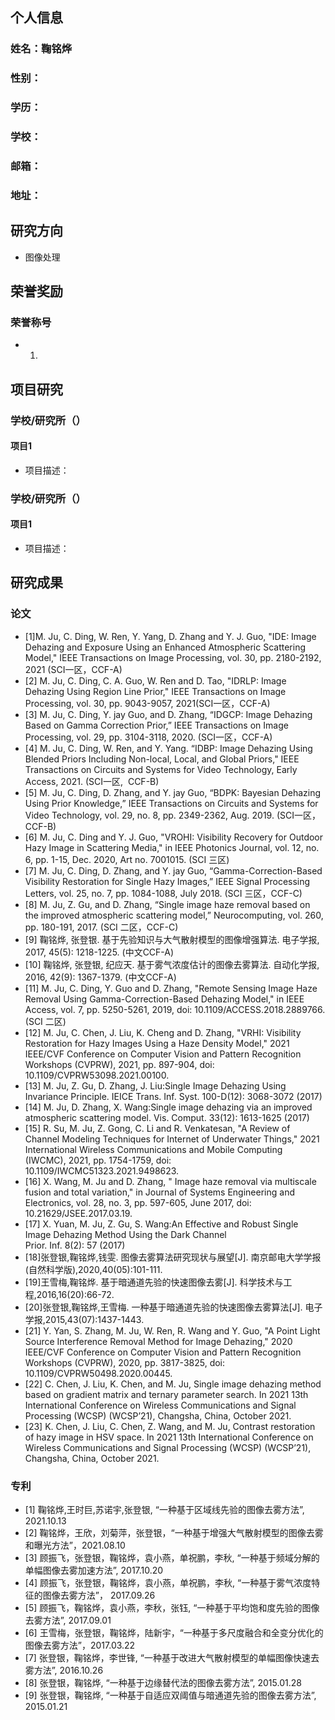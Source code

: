 ## 个人信息
### 姓名：鞠铭烨
### 性别：
### 学历：
### 学校：
### 邮箱：
### 地址：

## 研究方向
- 图像处理

## 荣誉奖励
### 荣誉称号
- 1.

## 项目研究
### 学校/研究所（）
#### 项目1
- 项目描述：
### 学校/研究所（）
#### 项目1
- 项目描述：

## 研究成果
### 论文
- [1]M. Ju, C. Ding, W. Ren, Y. Yang, D. Zhang and Y. J. Guo, "IDE: Image Dehazing and Exposure Using an Enhanced Atmospheric Scattering Model," IEEE Transactions on Image Processing, vol. 30, pp. 2180-2192, 2021 (SCI一区，CCF-A)
- [2] M. Ju, C. Ding, C. A. Guo, W. Ren and D. Tao, "IDRLP: Image Dehazing Using Region Line Prior," IEEE Transactions on Image Processing, vol. 30, pp. 9043-9057, 2021(SCI一区，CCF-A)
- [3] M. Ju, C. Ding, Y. jay Guo, and D. Zhang, “IDGCP: Image Dehazing Based on Gamma Correction Prior,” IEEE Transactions on Image Processing, vol. 29, pp. 3104-3118, 2020. (SCI一区，CCF-A)
- [4] M. Ju, C. Ding, W. Ren, and Y. Yang. “IDBP: Image Dehazing Using Blended Priors Including Non-local, Local, and Global Priors," IEEE Transactions on Circuits and Systems for Video Technology, Early Access, 2021. (SCI一区,  CCF-B)
- [5] M. Ju, C. Ding, D. Zhang, and Y. jay Guo, “BDPK: Bayesian Dehazing Using Prior Knowledge,” IEEE Transactions on Circuits and Systems for Video Technology, vol. 29, no. 8, pp. 2349-2362, Aug. 2019. (SCI一区，CCF-B)
- [6] M. Ju, C. Ding and Y. J. Guo, "VROHI: Visibility Recovery for Outdoor Hazy Image in Scattering Media," in IEEE Photonics Journal, vol. 12, no. 6, pp. 1-15, Dec. 2020, Art no. 7001015. (SCI 三区)
- [7] M. Ju, C. Ding, D. Zhang, and Y. jay Guo, “Gamma-Correction-Based Visibility Restoration for Single Hazy Images,” IEEE Signal Processing Letters, vol. 25, no. 7, pp. 1084-1088, July 2018. (SCI 三区，CCF-C)
- [8] M. Ju, Z. Gu, and D. Zhang, “Single image haze removal based on the improved atmospheric scattering model,” Neurocomputing, vol. 260, pp. 180-191, 2017. (SCI 二区，CCF-C)
- [9] 鞠铭烨, 张登银. 基于先验知识与大气散射模型的图像增强算法. 电子学报, 2017, 45(5): 1218-1225. (中文CCF-A) 
- [10] 鞠铭烨, 张登银, 纪应天. 基于雾气浓度估计的图像去雾算法. 自动化学报, 2016, 42(9): 1367-1379. (中文CCF-A) 
- [11] M. Ju, C. Ding, Y.  Guo and D. Zhang, "Remote Sensing Image Haze Removal Using Gamma-Correction-Based Dehazing Model," in IEEE Access, vol. 7, pp. 5250-5261, 2019, doi: 10.1109/ACCESS.2018.2889766. (SCI 二区)
- [12] M. Ju, C. Chen, J. Liu, K. Cheng and D. Zhang, "VRHI: Visibility Restoration for Hazy Images Using a Haze Density Model," 2021 IEEE/CVF Conference on Computer Vision and Pattern Recognition Workshops (CVPRW), 2021, pp. 897-904, doi: 10.1109/CVPRW53098.2021.00100.
- [13] M. Ju, Z. Gu, D. Zhang, J. Liu:Single Image Dehazing Using Invariance Principle. IEICE Trans. Inf. Syst. 100-D(12): 3068-3072 (2017)
- [14] M. Ju, D. Zhang, X. Wang:Single image dehazing via an improved atmospheric scattering model. Vis. Comput. 33(12): 1613-1625 (2017)
- [15] R. Su, M. Ju, Z. Gong, C. Li and R. Venkatesan, "A Review of Channel Modeling Techniques for Internet of Underwater Things," 2021 International Wireless Communications and Mobile Computing (IWCMC), 2021, pp. 1754-1759, doi: 10.1109/IWCMC51323.2021.9498623.
- [16] X. Wang, M. Ju and D. Zhang, " Image haze removal via multiscale fusion and total variation," in Journal of Systems Engineering and Electronics, vol. 28, no. 3, pp. 597-605, June 2017, doi: 10.21629/JSEE.2017.03.19.
- [17] X. Yuan, M. Ju, Z. Gu, S. Wang:An Effective and Robust Single Image Dehazing Method Using the Dark Channel Prior. Inf. 8(2): 57 (2017)
- [18]张登银,鞠铭烨,钱雯. 图像去雾算法研究现状与展望[J]. 南京邮电大学学报(自然科学版),2020,40(05):101-111.
- [19]王雪梅,鞠铭烨. 基于暗通道先验的快速图像去雾[J]. 科学技术与工程,2016,16(20):66-72.
- [20]张登银,鞠铭烨,王雪梅. 一种基于暗通道先验的快速图像去雾算法[J]. 电子学报,2015,43(07):1437-1443.
- [21] Y. Yan, S. Zhang, M. Ju, W. Ren, R. Wang and Y. Guo, "A Point Light Source Interference Removal Method for Image Dehazing," 2020 IEEE/CVF Conference on Computer Vision and Pattern Recognition Workshops (CVPRW), 2020, pp. 3817-3825, doi: 10.1109/CVPRW50498.2020.00445.
- [22] C. Chen, J. Liu, K. Chen, and M. Ju, Single image dehazing method based on gradient matrix and ternary parameter search. In 2021 13th International Conference on Wireless Communications and Signal Processing (WCSP) (WCSP’21), Changsha, China, October 2021.
- [23] K. Chen, J. Liu, C. Chen, Z. Wang, and M. Ju, Contrast restoration of hazy image in HSV space. In 2021 13th International Conference on Wireless Communications and Signal Processing (WCSP) (WCSP’21), Changsha, China, October 2021.

### 专利
- [1] 鞠铭烨,王时巨,苏诺宇,张登银, “一种基于区域线先验的图像去雾方法”, 2021.10.13
- [2] 鞠铭烨，王欣，刘菊萍，张登银，“一种基于增强大气散射模型的图像去雾和曝光方法”，2021.08.10
- [3] 顾振飞，张登银，鞠铭烨，袁小燕，单祝鹏，李秋, “一种基于频域分解的单幅图像去雾加速方法”, 2017.10.20
- [4] 顾振飞，张登银，鞠铭烨，袁小燕，单祝鹏，李秋, “一种基于雾气浓度特征的图像去雾方法”， 2017.09.26
- [5] 顾振飞，鞠铭烨，袁小燕，李秋，张钰, “一种基于平均饱和度先验的图像去雾方法”, 2017.09.01
- [6] 王雪梅，张登银，鞠铭烨，陆新宇，“一种基于多尺度融合和全变分优化的图像去雾方法”，2017.03.22
- [7] 张登银，鞠铭烨，李世锋, “一种基于改进大气散射模型的单幅图像快速去雾方法”, 2016.10.26
- [8] 张登银，鞠铭烨, “一种基于边缘替代法的图像去雾方法”, 2015.01.28
- [9] 张登银，鞠铭烨, “一种基于自适应双阈值与暗通道先验的图像去雾方法”, 2015.01.21
